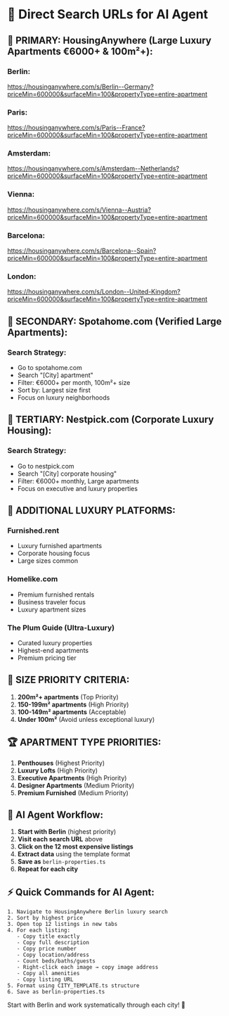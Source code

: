 # 🔗 Direct Search URLs for AI Agent

## 🥇 PRIMARY: HousingAnywhere (Large Luxury Apartments €6000+ & 100m²+):

### Berlin:
https://housinganywhere.com/s/Berlin--Germany?priceMin=600000&surfaceMin=100&propertyType=entire-apartment

### Paris:
https://housinganywhere.com/s/Paris--France?priceMin=600000&surfaceMin=100&propertyType=entire-apartment

### Amsterdam:
https://housinganywhere.com/s/Amsterdam--Netherlands?priceMin=600000&surfaceMin=100&propertyType=entire-apartment

### Vienna:
https://housinganywhere.com/s/Vienna--Austria?priceMin=600000&surfaceMin=100&propertyType=entire-apartment

### Barcelona:
https://housinganywhere.com/s/Barcelona--Spain?priceMin=600000&surfaceMin=100&propertyType=entire-apartment

### London:
https://housinganywhere.com/s/London--United-Kingdom?priceMin=600000&surfaceMin=100&propertyType=entire-apartment

## 🥈 SECONDARY: Spotahome.com (Verified Large Apartments):

### Search Strategy:
- Go to spotahome.com
- Search "[City] apartment"
- Filter: €6000+ per month, 100m²+ size
- Sort by: Largest size first
- Focus on luxury neighborhoods

## 🥉 TERTIARY: Nestpick.com (Corporate Luxury Housing):

### Search Strategy:
- Go to nestpick.com
- Search "[City] corporate housing"
- Filter: €6000+ monthly, Large apartments
- Focus on executive and luxury properties

## 🏢 ADDITIONAL LUXURY PLATFORMS:

### Furnished.rent
- Luxury furnished apartments
- Corporate housing focus
- Large sizes common

### Homelike.com
- Premium furnished rentals
- Business traveler focus
- Luxury apartment sizes

### The Plum Guide (Ultra-Luxury)
- Curated luxury properties
- Highest-end apartments
- Premium pricing tier

## 🎯 SIZE PRIORITY CRITERIA:

1. **200m²+ apartments** (Top Priority)
2. **150-199m² apartments** (High Priority)  
3. **100-149m² apartments** (Acceptable)
4. **Under 100m²** (Avoid unless exceptional luxury)

## 🏆 APARTMENT TYPE PRIORITIES:

1. **Penthouses** (Highest Priority)
2. **Luxury Lofts** (High Priority)
3. **Executive Apartments** (High Priority)
4. **Designer Apartments** (Medium Priority)
5. **Premium Furnished** (Medium Priority)

## 🎯 AI Agent Workflow:

1. **Start with Berlin** (highest priority)
2. **Visit each search URL** above
3. **Click on the 12 most expensive listings**
4. **Extract data** using the template format
5. **Save as** `berlin-properties.ts`
6. **Repeat for each city**

## ⚡ Quick Commands for AI Agent:

```
1. Navigate to HousingAnywhere Berlin luxury search
2. Sort by highest price
3. Open top 12 listings in new tabs
4. For each listing:
   - Copy title exactly
   - Copy full description
   - Copy price number
   - Copy location/address
   - Count beds/baths/guests
   - Right-click each image → copy image address
   - Copy all amenities
   - Copy listing URL
5. Format using CITY_TEMPLATE.ts structure
6. Save as berlin-properties.ts
```

Start with Berlin and work systematically through each city! 🏢

